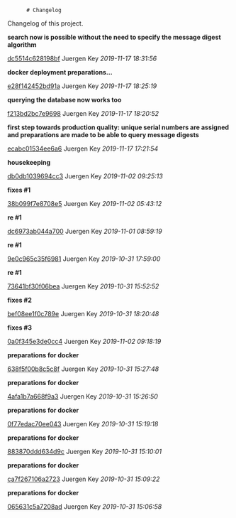           # Changelog

Changelog of this project.


**search now is possible without the need to specify the message digest algorithm**


[dc5514c628198bf](https://github.com/<user>/<project>>/commit/dc5514c628198bf) Juergen Key *2019-11-17 18:31:56*

**docker deployment preparations...**


[e28f142452bd91a](https://github.com/<user>/<project>>/commit/e28f142452bd91a) Juergen Key *2019-11-17 18:25:19*

**querying the database now works too**


[f213bd2bc7e9698](https://github.com/<user>/<project>>/commit/f213bd2bc7e9698) Juergen Key *2019-11-17 18:20:52*

**first step towards production quality: unique serial numbers are assigned and preparations are made to be able to query message digests**


[ecabc01534ee6a6](https://github.com/<user>/<project>>/commit/ecabc01534ee6a6) Juergen Key *2019-11-17 17:21:54*

**housekeeping**


[db0db1039694cc3](https://github.com/<user>/<project>>/commit/db0db1039694cc3) Juergen Key *2019-11-02 09:25:13*



**fixes #1**


[38b099f7e8708e5](https://github.com/<user>/<project>>/commit/38b099f7e8708e5) Juergen Key *2019-11-02 05:43:12*

**re #1**


[dc6973ab044a700](https://github.com/<user>/<project>>/commit/dc6973ab044a700) Juergen Key *2019-11-01 08:59:19*

**re #1**


[9e0c965c35f6981](https://github.com/<user>/<project>>/commit/9e0c965c35f6981) Juergen Key *2019-10-31 17:59:00*

**re #1**


[73641bf30f06bea](https://github.com/<user>/<project>>/commit/73641bf30f06bea) Juergen Key *2019-10-31 15:52:52*



**fixes #2**


[bef08ee1f0c789e](https://github.com/<user>/<project>>/commit/bef08ee1f0c789e) Juergen Key *2019-10-31 18:20:48*



**fixes #3**


[0a0f345e3de0cc4](https://github.com/<user>/<project>>/commit/0a0f345e3de0cc4) Juergen Key *2019-11-02 09:18:19*



**preparations for docker**


[638f5f00b8c5c8f](https://github.com/<user>/<project>>/commit/638f5f00b8c5c8f) Juergen Key *2019-10-31 15:27:48*

**preparations for docker**


[4afa1b7a668f9a3](https://github.com/<user>/<project>>/commit/4afa1b7a668f9a3) Juergen Key *2019-10-31 15:26:50*

**preparations for docker**


[0f77edac70ee043](https://github.com/<user>/<project>>/commit/0f77edac70ee043) Juergen Key *2019-10-31 15:19:18*

**preparations for docker**


[883870ddd634d9c](https://github.com/<user>/<project>>/commit/883870ddd634d9c) Juergen Key *2019-10-31 15:10:01*

**preparations for docker**


[ca7f267106a2723](https://github.com/<user>/<project>>/commit/ca7f267106a2723) Juergen Key *2019-10-31 15:09:22*

**preparations for docker**


[065631c5a7208ad](https://github.com/<user>/<project>>/commit/065631c5a7208ad) Juergen Key *2019-10-31 15:06:58*


